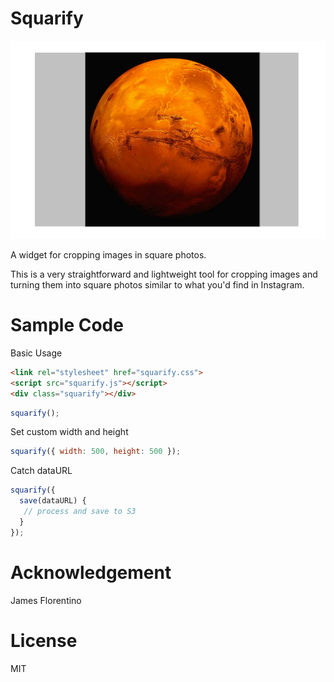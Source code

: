 # Squarify

![Preview](https://raw.githubusercontent.com/jamesflorentino/squarify/master/preview.png)

A widget for cropping images in square photos.

This is a very straightforward and lightweight tool for cropping images and turning them into square photos similar to what you'd find in Instagram.

# Sample Code

Basic Usage

```html
<link rel="stylesheet" href="squarify.css">
<script src="squarify.js"></script>
<div class="squarify"></div>
```

```javascript
squarify();
```

Set custom width and height

```javascript
squarify({ width: 500, height: 500 });
```

Catch dataURL

```javascript
squarify({
  save(dataURL) {
   // process and save to S3
  }
});
```


# Acknowledgement

James Florentino

# License

MIT
